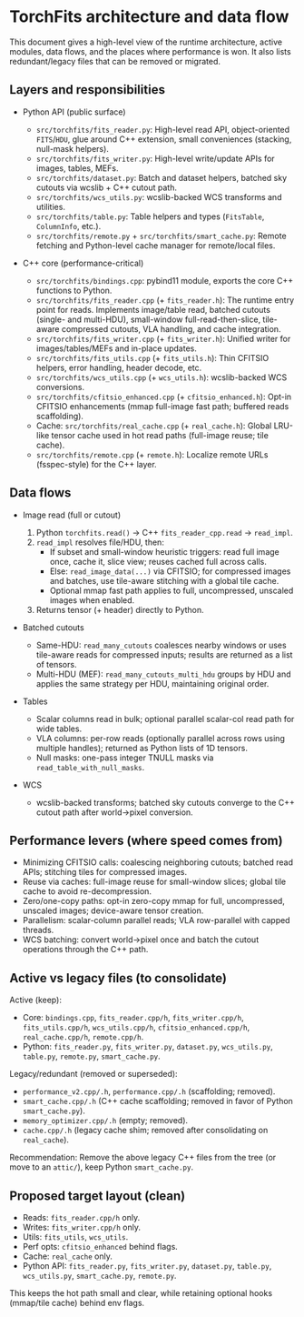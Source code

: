 # TorchFits architecture and data flow

This document gives a high-level view of the runtime architecture, active modules, data flows, and the places where performance is won. It also lists redundant/legacy files that can be removed or migrated.

## Layers and responsibilities

- Python API (public surface)
  - `src/torchfits/fits_reader.py`: High-level read API, object-oriented `FITS`/`HDU`, glue around C++ extension, small conveniences (stacking, null-mask helpers).
  - `src/torchfits/fits_writer.py`: High-level write/update APIs for images, tables, MEFs.
  - `src/torchfits/dataset.py`: Batch and dataset helpers, batched sky cutouts via wcslib + C++ cutout path.
  - `src/torchfits/wcs_utils.py`: wcslib-backed WCS transforms and utilities.
  - `src/torchfits/table.py`: Table helpers and types (`FitsTable`, `ColumnInfo`, etc.).
  - `src/torchfits/remote.py` + `src/torchfits/smart_cache.py`: Remote fetching and Python-level cache manager for remote/local files.

- C++ core (performance-critical)
  - `src/torchfits/bindings.cpp`: pybind11 module, exports the core C++ functions to Python.
  - `src/torchfits/fits_reader.cpp` (+ `fits_reader.h`): The runtime entry point for reads. Implements image/table read, batched cutouts (single- and multi-HDU), small-window full-read-then-slice, tile-aware compressed cutouts, VLA handling, and cache integration.
  - `src/torchfits/fits_writer.cpp` (+ `fits_writer.h`): Unified writer for images/tables/MEFs and in-place updates.
  - `src/torchfits/fits_utils.cpp` (+ `fits_utils.h`): Thin CFITSIO helpers, error handling, header decode, etc.
  - `src/torchfits/wcs_utils.cpp` (+ `wcs_utils.h`): wcslib-backed WCS conversions.
  - `src/torchfits/cfitsio_enhanced.cpp` (+ `cfitsio_enhanced.h`): Opt-in CFITSIO enhancements (mmap full-image fast path; buffered reads scaffolding).
  - Cache: `src/torchfits/real_cache.cpp` (+ `real_cache.h`): Global LRU-like tensor cache used in hot read paths (full-image reuse; tile cache).
  - `src/torchfits/remote.cpp` (+ `remote.h`): Localize remote URLs (fsspec-style) for the C++ layer.

## Data flows

- Image read (full or cutout)
  1. Python `torchfits.read()` -> C++ `fits_reader_cpp.read` -> `read_impl`.
  2. `read_impl` resolves file/HDU, then:
     - If subset and small-window heuristic triggers: read full image once, cache it, slice view; reuses cached full across calls.
     - Else: `read_image_data(...)` via CFITSIO; for compressed images and batches, use tile-aware stitching with a global tile cache.
     - Optional mmap fast path applies to full, uncompressed, unscaled images when enabled.
  3. Returns tensor (+ header) directly to Python.

- Batched cutouts
  - Same-HDU: `read_many_cutouts` coalesces nearby windows or uses tile-aware reads for compressed inputs; results are returned as a list of tensors.
  - Multi-HDU (MEF): `read_many_cutouts_multi_hdu` groups by HDU and applies the same strategy per HDU, maintaining original order.

- Tables
  - Scalar columns read in bulk; optional parallel scalar-col read path for wide tables.
  - VLA columns: per-row reads (optionally parallel across rows using multiple handles); returned as Python lists of 1D tensors.
  - Null masks: one-pass integer TNULL masks via `read_table_with_null_masks`.

- WCS
  - wcslib-backed transforms; batched sky cutouts converge to the C++ cutout path after world->pixel conversion.

## Performance levers (where speed comes from)

- Minimizing CFITSIO calls: coalescing neighboring cutouts; batched read APIs; stitching tiles for compressed images.
- Reuse via caches: full-image reuse for small-window slices; global tile cache to avoid re-decompression.
- Zero/one-copy paths: opt-in zero-copy mmap for full, uncompressed, unscaled images; device-aware tensor creation.
- Parallelism: scalar-column parallel reads; VLA row-parallel with capped threads.
- WCS batching: convert world->pixel once and batch the cutout operations through the C++ path.

## Active vs legacy files (to consolidate)

Active (keep):

- Core: `bindings.cpp`, `fits_reader.cpp/h`, `fits_writer.cpp/h`, `fits_utils.cpp/h`, `wcs_utils.cpp/h`, `cfitsio_enhanced.cpp/h`, `real_cache.cpp/h`, `remote.cpp/h`.
- Python: `fits_reader.py`, `fits_writer.py`, `dataset.py`, `wcs_utils.py`, `table.py`, `remote.py`, `smart_cache.py`.

Legacy/redundant (removed or superseded):

- `performance_v2.cpp/.h`, `performance.cpp/.h` (scaffolding; removed).
- `smart_cache.cpp/.h` (C++ cache scaffolding; removed in favor of Python `smart_cache.py`).
- `memory_optimizer.cpp/.h` (empty; removed).
- `cache.cpp/.h` (legacy cache shim; removed after consolidating on `real_cache`).

Recommendation: Remove the above legacy C++ files from the tree (or move to an `attic/`), keep Python `smart_cache.py`.

## Proposed target layout (clean)

- Reads: `fits_reader.cpp/h` only.
- Writes: `fits_writer.cpp/h` only.
- Utils: `fits_utils`, `wcs_utils`.
- Perf opts: `cfitsio_enhanced` behind flags.
- Cache: `real_cache` only.
- Python API: `fits_reader.py`, `fits_writer.py`, `dataset.py`, `table.py`, `wcs_utils.py`, `smart_cache.py`, `remote.py`.

This keeps the hot path small and clear, while retaining optional hooks (mmap/tile cache) behind env flags.
